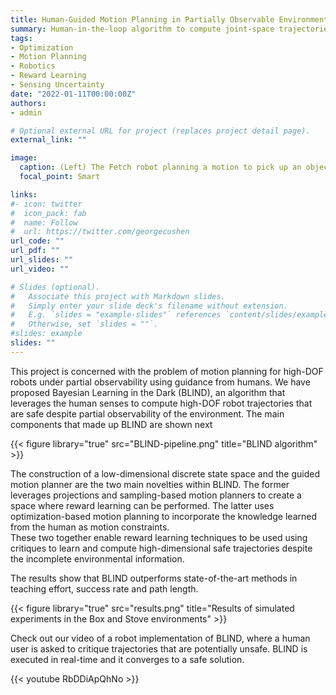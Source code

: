 ```yaml
---
title: Human-Guided Motion Planning in Partially Observable Environments
summary: Human-in-the-loop algorithm to compute joint-space trajectories for high-DoF robots under partial observability
tags:
- Optimization
- Motion Planning
- Robotics
- Reward Learning
- Sensing Uncertainty
date: "2022-01-11T00:00:00Z"
authors:
- admin

# Optional external URL for project (replaces project detail page).
external_link: ""

image:
  caption: (Left) The Fetch robot planning a motion to pick up an object inside the box where only part of the box (colored voxels) is visible. (Right) Fetch robot planning its motion to move the hand from the oven to the counter top while avoiding the (not observable) heat coming from the stove.
  focal_point: Smart

links:
#- icon: twitter
#  icon_pack: fab
#  name: Follow
#  url: https://twitter.com/georgecushen
url_code: ""
url_pdf: ""
url_slides: ""
url_video: ""

# Slides (optional).
#   Associate this project with Markdown slides.
#   Simply enter your slide deck's filename without extension.
#   E.g. `slides = "example-slides"` references `content/slides/example-slides.md`.
#   Otherwise, set `slides = ""`.
#slides: example
slides: ""
---
```

This project is concerned with the problem of motion planning for high-DOF robots under partial observability using guidance from humans.
We have proposed Bayesian Learning in the Dark (BLIND), an algorithm that leverages the human senses to compute high-DOF robot trajectories that are safe despite partial observability of the environment.
The main components that made up BLIND are shown next

{{< figure library="true" src="BLIND-pipeline.png" title="BLIND algorithm" >}}

The construction of a low-dimensional discrete state space and the guided motion planner are the two main novelties within BLIND.
The former leverages projections and sampling-based motion planners to create a space where reward learning can be performed. The latter uses optimization-based motion planning to incorporate the knowledge learned from the human as motion constraints.  
These two together enable reward learning techniques to be used using critiques to learn and compute high-dimensional safe trajectories despite the incomplete environmental information.

The results show that BLIND outperforms state-of-the-art methods in teaching effort, success rate and path length.

{{< figure library="true" src="results.png" title="Results of simulated experiments in the Box and Stove environments" >}}

Check out our video of a robot implementation of BLIND, where a human user is asked to critique trajectories that are potentially unsafe. BLIND is executed in real-time and it converges to a safe solution.

{{< youtube RbDDiApQhNo >}}